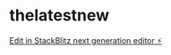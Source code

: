 # thelatestnew

[Edit in StackBlitz next generation editor ⚡️](https://stackblitz.com/~/github.com/krishiv-patel/thelatestnew)
